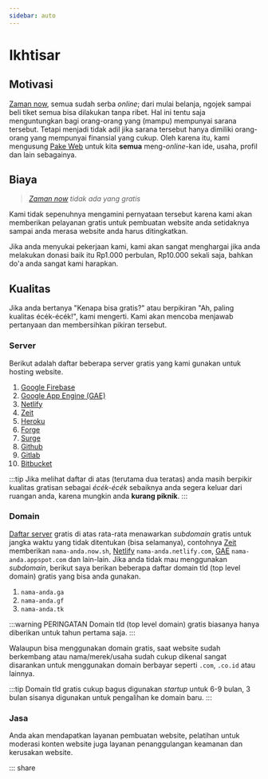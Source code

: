 ```yaml
---
sidebar: auto
---
```

# Ikhtisar

## Motivasi
[Zaman now](https://zaman.now.sh), semua sudah serba *online*; dari mulai belanja, ngojek sampai beli tiket semua bisa dilakukan tanpa ribet.
Hal ini tentu saja menguntungkan bagi orang-orang yang (mampu) mempunyai sarana tersebut. Tetapi menjadi tidak adil jika sarana tersebut hanya dimiliki orang-orang yang mempunyai finansial yang cukup. Oleh karena itu, kami mengusung [Pake Web](https://pake.web.id) untuk kita **semua** meng-*online*-kan ide, usaha, profil dan lain sebagainya.

## Biaya

> *[Zaman now](https://zaman.now.sh) tidak ada yang gratis*

Kami tidak sepenuhnya mengamini pernyataan tersebut karena kami akan memberikan pelayanan gratis untuk pembuatan website anda setidaknya sampai anda merasa website anda harus ditingkatkan.

Jika anda menyukai pekerjaan kami, kami akan sangat menghargai jika anda melakukan donasi baik itu Rp1.000 perbulan, Rp10.000 sekali saja, bahkan do'a anda sangat kami harapkan.

## Kualitas

Jika anda bertanya "Kenapa bisa gratis?" atau berpikiran "Ah, paling kualitas écék-écék!", kami mengerti. Kami akan mencoba menjawab pertanyaan dan membersihkan pikiran tersebut.

### Server

Berikut adalah daftar beberapa server gratis yang kami gunakan untuk hosting website.

1. [Google Firebase](https://firebase.google.com/)
2. [Google App Engine (GAE)](https://cloud.google.com/appengine/)
3. [Netlify](https://netlify.com/)
4. [Zeit](https://zeit.co/)
5. [Heroku](https://heroku.com/)
6. [Forge](https://getforge.com/)
7. [Surge](https://surge.sh/)
8. [Github](https://github.com/)
9. [Gitlab](https://gitlab.com/)
10. [Bitbucket](https://bitbucket.org/)

:::tip
Jika melihat daftar di atas (terutama dua teratas) anda masih berpikir kualitas gratisan sebagai *écék-écék* sebaiknya anda segera keluar dari ruangan anda, karena mungkin anda **kurang piknik**.
:::

### Domain

[Daftar server](#server) gratis di atas rata-rata menawarkan *subdomain* gratis untuk jangka waktu yang tidak ditentukan (bisa selamanya), contohnya [Zeit](https://zeit.co/) memberikan `nama-anda.now.sh`, [Netlify](https://netlify.com/) `nama-anda.netlify.com`, [GAE](https://cloud.google.com/appengine/) `nama-anda.appspot.com` dan lain-lain. 
Jika anda tidak mau menggunakan *subdomain*, berikut saya berikan beberapa daftar domain tld (top level domain) gratis yang bisa anda gunakan.

1. `nama-anda.ga`
2. `nama-anda.gf`
3. `nama-anda.tk`


:::warning PERINGATAN
Domain tld (top level domain) gratis biasanya hanya diberikan untuk tahun pertama saja.
:::

Walaupun bisa menggunakan domain gratis, saat website sudah berkembang atau nama/merek/usaha sudah cukup dikenal sangat disarankan untuk menggunakan domain berbayar seperti `.com`, `.co.id` atau lainnya.

:::tip 
Domain tld gratis cukup bagus digunakan *startup* untuk 6-9 bulan, 3 bulan sisanya digunakan untuk pengalihan ke domain baru.
:::

### Jasa

Anda akan mendapatkan layanan pembuatan website, pelatihan untuk moderasi konten website juga layanan penanggulangan keamanan dan kerusakan website.

::: share
